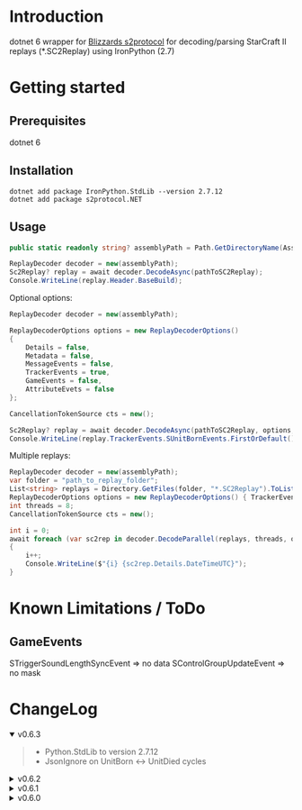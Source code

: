 # Introduction

dotnet 6 wrapper for [Blizzards s2protocol](https://github.com/Blizzard/s2protocol) for decoding/parsing StarCraft II replays (*.SC2Replay)
using IronPython (2.7)

# Getting started
## Prerequisites
dotnet 6
## Installation
```
dotnet add package IronPython.StdLib --version 2.7.12
dotnet add package s2protocol.NET
```
## Usage

```csharp
public static readonly string? assemblyPath = Path.GetDirectoryName(Assembly.GetExecutingAssembly().Location);
```

```csharp
ReplayDecoder decoder = new(assemblyPath);
Sc2Replay? replay = await decoder.DecodeAsync(pathToSC2Replay);
Console.WriteLine(replay.Header.BaseBuild);
```

Optional options:
```csharp
ReplayDecoder decoder = new(assemblyPath);

ReplayDecoderOptions options = new ReplayDecoderOptions()
{
    Details = false,
    Metadata = false,
    MessageEvents = false,
    TrackerEvents = true,
    GameEvents = false,
    AttributeEvets = false
};

CancellationTokenSource cts = new();

Sc2Replay? replay = await decoder.DecodeAsync(pathToSC2Replay, options, cts.Token);
Console.WriteLine(replay.TrackerEvents.SUnitBornEvents.FirstOrDefault());
```

Multiple replays:
```csharp
ReplayDecoder decoder = new(assemblyPath);
var folder = "path_to_replay_folder";
List<string> replays = Directory.GetFiles(folder, "*.SC2Replay").ToList();
ReplayDecoderOptions options = new ReplayDecoderOptions() { TrackerEvents = false };
int threads = 8;
CancellationTokenSource cts = new();

int i = 0;
await foreach (var sc2rep in decoder.DecodeParallel(replays, threads, options, cts.Token))
{
    i++;
    Console.WriteLine($"{i} {sc2rep.Details.DateTimeUTC}");
}
```

# Known Limitations / ToDo

## GameEvents
STriggerSoundLengthSyncEvent => no data
SControlGroupUpdateEvent => no mask

# ChangeLog

<details open="open"><summary>v0.6.3</summary>

>- Python.StdLib to version 2.7.12
>- JsonIgnore on UnitBorn <-> UnitDied cycles

</details>

<details><summary>v0.6.2</summary>

>- GameEvents
>- AttributeEvents
>- Tracker-Unit-Events mapping (Born -> Died ...)
>- Tracker-Unit-Events UnitIndex from ```protocol.unit_tag(index, recycle)```

</details>

<details><summary>v0.6.1</summary>

>- Fixed some types (nullable/BigInteger/long)
>- Initdata is now available
>- Json de-/serialization

</details>

<details><summary>v0.6.0</summary>

>- Init

</details>
